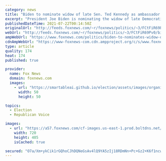 ```yaml
---
category: news
title: "Biden to nominate widow of late Sen. Ted Kennedy as ambassador to Austria"
excerpt: "President Joe Biden is nominating the widow of late Democratic Sen. Edward M. Kennedy to serve as the United States Ambassador to Austria."
publishedDateTime: 2021-07-22T00:14:50Z
originalUrl: "http://feeds.foxnews.com/~r/foxnews/politics/~3/FCtFiR69Pv0/biden-to-nominates-widow-of-late-sen-ted-kennedy-as-ambassador-to-austria"
webUrl: "http://feeds.foxnews.com/~r/foxnews/politics/~3/FCtFiR69Pv0/biden-to-nominates-widow-of-late-sen-ted-kennedy-as-ambassador-to-austria"
ampWebUrl: "https://www.foxnews.com/politics/biden-to-nominates-widow-of-late-sen-ted-kennedy-as-ambassador-to-austria.amp"
cdnAmpWebUrl: "https://www-foxnews-com.cdn.ampproject.org/c/s/www.foxnews.com/politics/biden-to-nominates-widow-of-late-sen-ted-kennedy-as-ambassador-to-austria.amp"
type: article
quality: 174
heat: 174
published: true

provider:
  name: Fox News
  domain: foxnews.com
  images:
    - url: "https://smartableai.github.io/election/assets/images/organizations/foxnews.com-50x50.jpg"
      width: 50
      height: 50

topics:
  - Election
  - Republican Voice

images:
  - url: "https://a57.foxnews.com/cf-images.us-east-1.prod.boltdns.net/v1/static/694940094001/e7862f13-9e5a-4ea8-8989-4f240981571b/c3d1dd96-73fe-4544-abee-62b37357c069/1280x720/match/720/405/image.jpg?ve=1&tl=1"
    width: 720
    height: 405
    isCached: true

secured: "O7a/Xm+ykCik1rGQhoCJhDQNeGsAv4lQ9YA5zIj18RDmNn+Pc+Gz2+K6f1ncwUh3gNalc4TLt1oJFL96XBRv8ToVco3tR1mwP88L3jE8mVLNS6of3vU+kBU2ymKfj9ys7JBwHqc2hlmIsIUrWGCcbt4Wis+DH9nomXN8NIwjOgTbJDReLLZ/bhjUZrCjExKPcBJMiE853HzBL4V3YaoMJjM/GDUSa8A37RrKKL6MAOfcAVmivz5soS5aG0kcH7iiRyQ4ml4Cf1PAajSQIQyqdHWw2Z3wba+VZbIOnU2hk/2ZQiROgQHP5qzji39vdoSVwtrzA/SxHHrP3bIJACATwfQaK0xRWcgri4d70N3cuTY=;2xPvB1cQOGOnEb7oKnmlfQ=="
---
```


